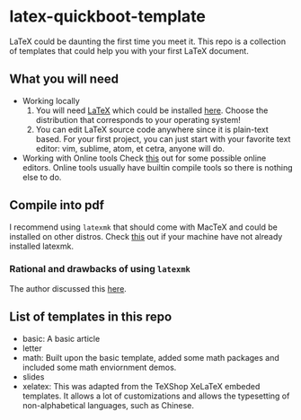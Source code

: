 # latex-quickboot-template
LaTeX could be daunting the first time you meet it. This repo is a collection of templates that could help you with your first LaTeX document.

## What you will need
- Working locally
    1. You will need [LaTeX](https://www.latex-project.org/) which could be installed [here](https://www.latex-project.org/get/). Choose the distribution that corresponds to your operating system!
    2. You can edit LaTeX source code anywhere since it is plain-text based. For your first project, you can just start with your favorite text editor: vim, sublime, atom, et cetra, anyone will do.
- Working with Online tools
    Check [this](https://www.latex-project.org/get/) out for some possible online editors. Online tools usually have builtin compile tools so there is nothing else to do.

## Compile into pdf
I recommend using ```latexmk``` that should come with MacTeX and could be installed on other distros. Check [this](https://mg.readthedocs.io/latexmk.html) out if your machine have not already installed latexmk.

### Rational and drawbacks of using ```latexmk```
The author discussed this [here](https://tex.stackexchange.com/questions/248530/how-sensible-is-it-to-use-latexmk).

## List of templates in this repo
- basic: A basic article
- letter
- math: Built upon the basic template, added some math packages and included some math enviornment demos.
- slides
- xelatex: This was adapted from the TeXShop XeLaTeX embeded templates. It allows a lot of customizations and allows the typesetting of non-alphabetical languages, such as Chinese. 